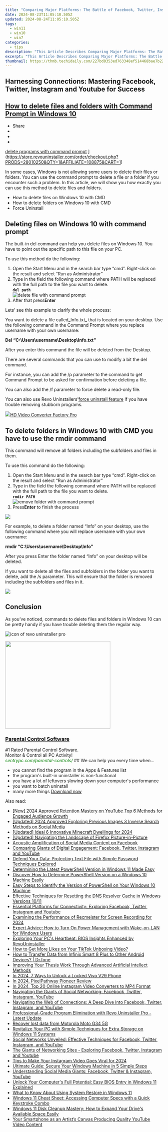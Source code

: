 ```yaml
---
title: "Comparing Major Platforms: The Battle of Facebook, Twitter, Instagram and YouTube"
date: 2024-08-23T11:05:10.505Z
updated: 2024-08-24T11:05:10.505Z
tags:
  - win11
  - win10
  - win7
categories:
  - tips
description: "This Article Describes Comparing Major Platforms: The Battle of Facebook, Twitter, Instagram and YouTube"
excerpt: "This Article Describes Comparing Major Platforms: The Battle of Facebook, Twitter, Instagram and YouTube"
thumbnail: https://thmb.techidaily.com/227bd0353ed763348ef514468bae7b22e2b22e0109d88910437782328b50ad10.jpg
---
```


## Harnessing Connections: Mastering Facebook, Twitter, Instagram and Youtube for Success

## [How to delete files and folders with Command Prompt in Windows 10](https://store.revouninstaller.com/order/checkout.php?PRODS=28010250&QTY=1&AFFILIATE=108875&CART=1)

* Share
* [](http://www.facebook.com/share.php?u=https://www.revouninstaller.com/blog/delete-files-and-folders-with-command-prompt-windows-10/&title=How+to+delete+files+and+folders+with+Command+Prompt+in+Windows+10)
* [](https://twitter.com/intent/tweet?text=How+to+delete+files+and+folders+with+Command+Prompt+in+Windows+10&url=https://www.revouninstaller.com/blog/delete-files-and-folders-with-command-prompt-windows-10/ "Click to share on Twitter")
* [](https://store.revouninstaller.com/order/checkout.php?PRODS=28010250&QTY=1&AFFILIATE=108875&CART=1)

[delete programs with command prompt](https://f057a20f961f56a72089-b74530d2d26278124f446233f95622ef.ssl.cf1.rackcdn.com/site/blog/delete-with-command-prompt/delete-programs-with-command-prompt.jpg) ](https://store.revouninstaller.com/order/checkout.php?PRODS=28010250&QTY=1&AFFILIATE=108875&CART=1)

 In some cases, Windows is not allowing some users to delete their files or folders. You can use the command prompt to delete a file or a folder if you encounter such a problem. In this article, we will show you how exactly you can use this method to delete files and folders.

* How to delete files on Windows 10 with CMD
* How to delete folders on Windows 10 with CMD
* Force Uninstall

## Deleting files on Windows 10 with command prompt

 The built-in del command can help you delete files on Windows 10\. You have to point out the specific path to this file on your PC.

To use this method do the following:

1. Open the Start Menu and in the search bar type “cmd”. Right-click on the result and select “Run as Administrator”
2. Type in the field the following command where PATH will be replaced with the full path to the file you want to delete.  
**`del path`**  
![delete file with command prompt](https://f057a20f961f56a72089-b74530d2d26278124f446233f95622ef.ssl.cf1.rackcdn.com/site/blog/delete-with-command-prompt/Method1-step2.png)
3. After that press**Enter**

Lets’ see this example to clarify the whole process:

 You want to delete a file called_Info.txt_ that is located on your desktop. Use the following command in the Command Prompt where you replace username with your own username:

**Del “C:\\Users\\username\\Desktop\\Info.txt”**

After you enter this command the file will be deleted from the Desktop.

 There are several commands that you can use to modify a bit the del command.

 For instance, you can add the /p parameter to the command to get Command Prompt to be asked for confirmation before deleting a file.

You can also add the /f parameter to force delete a read-only file.

 You can also use Revo Uninstallers’[force uninstall feature](https://store.revouninstaller.com/order/checkout.php?PRODS=28010250&QTY=1&AFFILIATE=108875&CART=1) if you have trouble removing stubborn programs.

<!-- affiliate ads begin -->
<a href="https://secure.2checkout.com/order/checkout.php?PRODS=4537546&QTY=1&AFFILIATE=108875&CART=1"><img src="https://secure.avangate.com/images/merchant/4b0a0290ad7df100b77e86839989a75e/products/7_copy_2_2_hdpro.png" border="0">HD Video Converter Factory Pro</a>
<!-- affiliate ads end -->
## To delete folders in Windows 10 with CMD you have to use the rmdir command

 This command will remove all folders including the subfolders and files in them.

To use this command do the following:

1. Open the Start Menu and in the search bar type “cmd”. Right-click on the result and select “Run as Administrator”
2. Type in the field the following command where PATH will be replaced with the full path to the file you want to delete.  
**`rmdir PATH`**  
![remove folder with command prompt](https://f057a20f961f56a72089-b74530d2d26278124f446233f95622ef.ssl.cf1.rackcdn.com/site/blog/delete-with-command-prompt/Method2-step2.png)
3. Press**Enter** to finish the process
<!-- affiliate ads begin -->
<a href="https://shop.systoolsgroup.com/affiliate.php?ACCOUNT=SYSTOOBY&AFFILIATE=108875&PATH=https%3A%2F%2Fwww.systoolsgroup.com%3FAFFILIATE%3D108875%26RESOURCE%3DSysTools%2BGmail%2BBackup"><img src="https://www.systoolsgroup.com/box/gmail-backup.png" border="0"></a>
<!-- affiliate ads end -->

 For example, to delete a folder named “Info” on your desktop, use the following command where you will replace username with your own username:

**rmdir “C:\\Users\\username\\Desktop\\Info”**

 After you press Enter the folder named “Info” on your desktop will be deleted.

 If you want to delete all the files and subfolders in the folder you want to delete, add the /s parameter. This will ensure that the folder is removed including the subfolders and files in it.

<!-- affiliate ads begin -->
<a href="https://store.revouninstaller.com/order/checkout.php?PRODS=28010250&QTY=1&AFFILIATE=108875&CART=1"><img src="https://secure.avangate.com/images/merchant/4282ec8de8c9be897e7aff4aa231b1a4/336__280a.jpg" border="0"></a>
<!-- affiliate ads end -->
## Conclusion

 As you’ve noticed, commands to delete files and folders in Windows 10 can be pretty handy if you have trouble deleting them the regular way.

![icon of revo uninstaller pro](https://f057a20f961f56a72089-b74530d2d26278124f446233f95622ef.ssl.cf1.rackcdn.com/site/icons/rup5-64.png)

<!-- affiliate ads begin -->
<a href="https://getlyla.pxf.io/c/5597632/1455723/15391" target="_top" id="1455723"><img src="//a.impactradius-go.com/display-ad/15391-1455723" border="0" alt="" width="336" height="280"/></a><img height="0" width="0" src="https://imp.pxf.io/i/5597632/1455723/15391" style="position:absolute;visibility:hidden;" border="0" />
<!-- affiliate ads end -->
<!-- affiliate ads begin -->
<h3 id="200610"><a href="https://sentrypc.7eer.net/c/5597632/200610/3022">Parental Control Software</a></h3>
<span class="text-ad-content">
	#1 Rated Parental Control Software.<br/>
	Monitor & Control all PC Activity!<br/>
		<cite style="color:green">sentrypc.com/parental-controls/</cite>
	</span><img height="0" width="0" src="https://sentrypc.7eer.net/i/5597632/200610/3022" style="position:absolute;visibility:hidden;" border="0" />
<!-- affiliate ads end -->
## We can help you every time when…

* you cannot find the program in the Apps & Features list
* the program's built-in uninstaller is non-functional
* you have a lot of leftovers slowing down your computer's performance
* you want to batch uninstall
* many more things
[Download now](https://store.revouninstaller.com/order/checkout.php?PRODS=28010250&QTY=1&AFFILIATE=108875&CART=1)

<ins class="adsbygoogle"
     style="display:block"
     data-ad-format="autorelaxed"
     data-ad-client="ca-pub-7571918770474297"
     data-ad-slot="1223367746"></ins>



<ins class="adsbygoogle"
     style="display:block"
     data-ad-client="ca-pub-7571918770474297"
     data-ad-slot="8358498916"
     data-ad-format="auto"
     data-full-width-responsive="true"></ins>

<span class="atpl-alsoreadstyle">Also read:</span>
<div><ul>
<li><a href="https://youtube-blog.techidaily.com/024-approved-retention-mastery-on-youtube-top-6-methods-for-engaged-audience-growth/"><u>[New] 2024 Approved  Retention Mastery on YouTube  Top 6 Methods for Engaged Audience Growth</u></a></li>
<li><a href="https://facebook-video-recording.techidaily.com/updated-2024-approved-exploring-previous-images-3-inverse-search-methods-on-social-media/"><u>[Updated] 2024 Approved  Exploring Previous Images  3 Inverse Search Methods on Social Media</u></a></li>
<li><a href="https://visual-screen-recording.techidaily.com/updated-ideal-6-innovative-minecraft-dwellings-for-2024/"><u>[Updated] Ideal 6 Innovative Minecraft Dwellings for 2024</u></a></li>
<li><a href="https://fox-glue.techidaily.com/updated-navigating-the-landscape-of-firefox-picture-in-picture/"><u>[Updated] Navigating the Landscape of Firefox Picture-in-Picture</u></a></li>
<li><a href="https://facebook-video-recording.techidaily.com/acoustic-amplification-of-social-media-content-on-facebook/"><u>Acoustic Amplification of Social Media Content on Facebook</u></a></li>
<li><a href="https://win-forum.techidaily.com/comparing-giants-of-digital-engagement-facebook-twitter-instagram-and-youtube/"><u>Comparing Giants of Digital Engagement: Facebook, Twitter, Instagram and YouTube</u></a></li>
<li><a href="https://win-forum.techidaily.com/defend-your-data-protecting-text-file-with-simple-password-techniques-explored/"><u>Defend Your Data: Protecting Text File with Simple Password Techniques Explored</u></a></li>
<li><a href="https://win-forum.techidaily.com/determining-the-latest-powershell-version-in-windows-11-made-easy/"><u>Determining the Latest PowerShell Version in Windows 11 Made Easy</u></a></li>
<li><a href="https://win-forum.techidaily.com/discover-how-to-determine-powershell-version-on-a-windows-10-machine-easily/"><u>Discover How to Determine PowerShell Version on a Windows 10 Machine Easily</u></a></li>
<li><a href="https://win-forum.techidaily.com/easy-steps-to-identify-the-version-of-powershell-on-your-windows-10-machine/"><u>Easy Steps to Identify the Version of PowerShell on Your Windows 10 Machine</u></a></li>
<li><a href="https://win-forum.techidaily.com/effective-techniques-for-resetting-the-dns-resolver-cache-in-windows-versions-1011/"><u>Effective Techniques for Resetting the DNS Resolver Cache in Windows Versions 10/11</u></a></li>
<li><a href="https://win-forum.techidaily.com/essential-platforms-for-connectivity-exploring-facebook-twitter-instagram-and-youtube/"><u>Essential Platforms for Connectivity: Exploring Facebook, Twitter, Instagram and Youtube</u></a></li>
<li><a href="https://screen-mirroring-recording.techidaily.com/examining-the-performance-of-recmeister-for-screen-recording-for-2024/"><u>Examining the Performance of Recmeister for Screen Recording for 2024</u></a></li>
<li><a href="https://win-forum.techidaily.com/expert-advice-how-to-turn-on-power-management-with-wake-on-lan-for-windows-users/"><u>Expert Advice: How to Turn On Power Management with Wake-on-LAN for Windows Users</u></a></li>
<li><a href="https://win-forum.techidaily.com/exploring-your-pcs-heartbeat-bios-insights-enhanced-by-revouninstaller/"><u>Exploring Your PC's Heartbeat: BIOS Insights Enhanced by RevoUninstaller</u></a></li>
<li><a href="https://extra-hints.techidaily.com/how-to-get-more-likes-on-your-tiktok-unboxing-video/"><u>How to Get More Likes on Your TikTok Unboxing Video?</u></a></li>
<li><a href="https://android-transfer.techidaily.com/how-to-transfer-data-from-infinix-smart-8-plus-to-other-android-devices-drfone-by-drfone-transfer-from-android-transfer-from-android/"><u>How to Transfer Data from Infinix Smart 8 Plus to Other Android Devices? | Dr.fone</u></a></li>
<li><a href="https://tech-haven.techidaily.com/improving-your-thesis-work-through-advanced-artificial-intellect-methods/"><u>Improving Your Thesis Work Through Advanced Artificial Intellect Methods</u></a></li>
<li><a href="https://android-unlock.techidaily.com/in-2024-7-ways-to-unlock-a-locked-vivo-v29-phone-by-drfone-android/"><u>In 2024, 7 Ways to Unlock a Locked Vivo V29 Phone</u></a></li>
<li><a href="https://video-capture.techidaily.com/in-2024-pixelpathway-pioneer-review/"><u>In 2024, PixelPathway Pioneer Review</u></a></li>
<li><a href="https://instagram-videos.techidaily.com/in-2024-top-20-online-instagram-video-converters-to-mp4-format/"><u>In 2024, Top 20 Online Instagram Video Converters to MP4 Format</u></a></li>
<li><a href="https://win-forum.techidaily.com/navigating-the-giants-of-social-networking-facebook-twitter-instagram-youtube/"><u>Navigating the Giants of Social Networking: Facebook, Twitter, Instagram, YouTube</u></a></li>
<li><a href="https://win-forum.techidaily.com/navigating-the-web-of-connections-a-deep-dive-into-facebook-twitter-instagram-and-youtube/"><u>Navigating the Web of Connections: A Deep Dive Into Facebook, Twitter, Instagram, and YouTube</u></a></li>
<li><a href="https://win-forum.techidaily.com/1722915162683-professional-grade-program-elimination-with-revo-uninstaller-pro-latest-update/"><u>Professional-Grade Program Elimination with Revo Uninstaller Pro - Latest Update</u></a></li>
<li><a href="https://review-topics.techidaily.com/recover-lost-data-from-motorola-moto-g34-5g-by-fonelab-android-recover-data/"><u>Recover lost data from Motorola Moto G34 5G</u></a></li>
<li><a href="https://win-forum.techidaily.com/revitalize-your-pc-with-simple-techniques-for-extra-storage-on-windows-11-systems/"><u>Revitalize Your PC with Simple Techniques for Extra Storage on Windows 11 Systems</u></a></li>
<li><a href="https://win-forum.techidaily.com/social-networks-unveiled-effective-techniques-for-facebook-twitter-instagram-and-youtube/"><u>Social Networks Unveiled: Effective Techniques for Facebook, Twitter, Instagram, and YouTube</u></a></li>
<li><a href="https://win-forum.techidaily.com/the-giants-of-networking-sites-exploring-facebook-twitter-instagram-and-youtube/"><u>The Giants of Networking Sites - Exploring Facebook, Twitter, Instagram and Youtube</u></a></li>
<li><a href="https://instagram-video-files.techidaily.com/tips-to-make-your-instagram-video-goes-viral-for-2024/"><u>Tips to Make Your Instagram Video Goes Viral for 2024</u></a></li>
<li><a href="https://win-forum.techidaily.com/ultimate-guide-secure-your-windows-machine-in-5-simple-steps/"><u>Ultimate Guide: Secure Your Windows Machine in 5 Simple Steps</u></a></li>
<li><a href="https://win-forum.techidaily.com/understanding-social-media-giants-facebook-twitter-and-instagram-youtube/"><u>Understanding Social Media Giants: Facebook, Twitter & Instagram, YouTube</u></a></li>
<li><a href="https://win-forum.techidaily.com/unlock-your-computers-full-potential-easy-bios-entry-in-windows-11-explained/"><u>Unlock Your Computer's Full Potential: Easy BIOS Entry in Windows 11 Explained</u></a></li>
<li><a href="https://win-forum.techidaily.com/what-to-know-about-using-system-restore-in-windows-11/"><u>What to Know About Using System Restore in Windows 11</u></a></li>
<li><a href="https://win-forum.techidaily.com/windows-11-cheat-sheet-accessing-computer-specs-with-a-quick-keystroke-combo/"><u>Windows 11 Cheat Sheet: Accessing Computer Specs with a Quick Keystroke Combo</u></a></li>
<li><a href="https://win-forum.techidaily.com/windows-11-disk-cleanup-mastery-how-to-expand-your-drives-available-space-easily/"><u>Windows 11 Disk Cleanup Mastery: How to Expand Your Drive's Available Space Easily</u></a></li>
<li><a href="https://youtube-videos.techidaily.com/your-smartphone-as-an-artists-canvas-producing-quality-youtube-video-content/"><u>Your Smartphone as an Artist’s Canvas  Producing Quality YouTube Video Content</u></a></li>
</ul></div>

